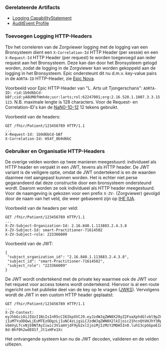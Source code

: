 ### Gerelateerde Artifacts

* [Logging CapabilityStatement](CapabilityStatement-Logging.html)
* [AuditEvent Profile](StructureDefinition-AuditEvent.html)

### Toevoegen Logging HTTP-Headers

Tbv het correleren van de Zorgviewer logging met de logging van een Bronsysteem dient een `X-Correlation-Id` HTTP Header (per sessie) en een `X-Request-Id` HTTP Header (per request) te worden toegevoegd aan ieder request aan het Bronsysteem. Deze kan dan door het Bronsysteem gelogd worden, zodat de logging in de Zorgviewer kan worden gekoppeld aan de logging in het Bronsysteem.
Epic ondersteunt dit nu d.m.v. key-value pairs in de `AORTA-ID` HTTP-Header, zie [Epic Nova](https://nova.epic.com/Search.aspx?CstID=2#SearchTerm=818072).

Voorbeeld voor Epic HTTP-Header van "L. Arts uit Tjongerschans": `AORTA-ID: rid:1b9d6bCd-bBf;cid:yA8UM8fHmhde;usr:larts;rol:62247001;org:2.16.528.1.1007.3.3.15123`. N.B. maximale lengte is 128 characters.
Voor de Request- en Correlation-ID's kan de [NaN0-1D-12](https://zelark.github.io/nano-id-cc/) 12 tekens gebruikt.

Voorbeeld van de headers:
```
GET /fhir/Patient/123456789 HTTP/1.1
...
X-Request-Id: 1b9d6bCd-bBf
X-Correlation-Id: H54f_8b9d6bC
```

### Gebruiker en Organisatie HTTP-Headers

De overige velden worden op twee manieren meegestuurd: individueel als HTTP header en verpakt in een
JWT, tevens als HTTP header.
De JWT variant is de veiligere optie, omdat de JWT ondertekend is en de waarden daarmee niet aangepast
kunnen worden. Het is echter niet perse gegarandeerd dat deze constructie door een bronsysteem
ondersteund wordt. Daarom worden ze ook individueel als HTTP header meegestuurd.
Voor de naamgeving is gekozen voor een prefix `X-ZV-` (Zorgviewer) gevolgd door de naam van het veld,
die weer gebaseerd zijn op [IHE IUA](https://profiles.ihe.net/ITI/IUA/#3714221-json-web-token-option).

Voorbeeld van de headers per veld:
```
GET /fhir/Patient/123456789 HTTP/1.1
...
X-ZV-Subject-Organization-Id: 2.16.840.1.113883.2.4.3.8
X-ZV-Subject-Id: smart-Practitioner-71614502
X-ZV-Subject-role: 223366009
```

Voorbeeld van de JWT:
```
{
 "subject_organization_id": "2.16.840.1.113883.2.4.3.8",
 "subject_id": "smart-Practitioner-71614502",
 "subject_role": "223366009"
}
```

De JWT wordt ondertekend met de private key waarmee ook de JWT voor het request voor access tokens
wordt ondertekend. Hiervoor is al een route ingericht om het publieke deel van de key op te vragen ([JWKS](https://auth.zorgviewer.nl/.well-known/jwks)).
Vervolgens wordt de JWT in een custom HTTP header geplaatst:
```
GET /fhir/Patient/123456789 HTTP/1.1
...
X-ZV-Context:
eyJhbGciOiJIUzI1NiIsInR5cCI6IkpXVCJ9.eyJzdWJqZWN0X29yZ2FuaXphdGlvbl9pZCI6I
jIuMTYuODQwLjEuMTEzODgzLjIuNC4zLjgiLCJzdWJqZWN0X2lkIjoic21hcnQtUHJhY3RpdGl
vbmVyLTcxNjE0NTAyIiwic3ViamVjdF9yb2xlIjoiMjIzMzY2MDA5In0.luhI3cpGGpoEIAtDi
8d-Bhf0h2wdEO1f_Jt1xHFe1Xc
```
Het ontvangende systeem kan nu de JWT decoden, valideren en de velden uitlezen.